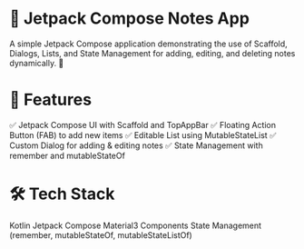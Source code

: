 # 📝 Jetpack Compose Notes App
A simple Jetpack Compose application demonstrating the use of Scaffold, Dialogs, Lists, and State Management for adding, editing, and deleting notes dynamically. 🚀

# 🔹 Features
✅ Jetpack Compose UI with Scaffold and TopAppBar
✅ Floating Action Button (FAB) to add new items
✅ Editable List using MutableStateList
✅ Custom Dialog for adding & editing notes
✅ State Management with remember and mutableStateOf

# 🛠️ Tech Stack
Kotlin
Jetpack Compose
Material3 Components
State Management (remember, mutableStateOf, mutableStateListOf)
